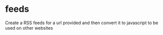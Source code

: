 feeds
=====

Create a RSS feeds for a url provided and then convert it to javascript to be used on other websites